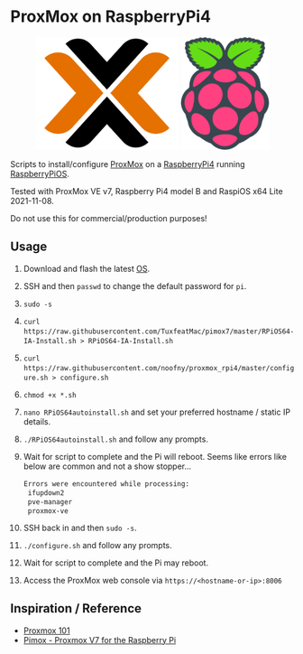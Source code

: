 # ProxMox on RaspberryPi4

<p align="center">
    <img height="200" alt="ProxMox Logo" src="img/logo_proxmox.png">
    <img height="200" alt="RaspberryPi Logo" src="img/logo_rpi.png">
</p>

Scripts to install/configure [ProxMox](https://www.proxmox.com/en/) on a [RaspberryPi4](https://www.raspberrypi.com/products/raspberry-pi-4-model-b/) running [RaspberryPiOS](https://www.raspberrypi.com/software/).

Tested with ProxMox VE v7, Raspberry Pi4 model B and RaspiOS x64 Lite 2021-11-08.

Do not use this for commercial/production purposes!

## Usage

1. Download and flash the latest [OS](https://downloads.raspberrypi.org/raspios_lite_arm64/images/raspios_lite_arm64-2021-11-08/).
1. SSH and then `passwd` to change the default password for `pi`.
1. `sudo -s`
1. `curl https://raw.githubusercontent.com/TuxfeatMac/pimox7/master/RPiOS64-IA-Install.sh > RPiOS64-IA-Install.sh`
1. `curl https://raw.githubusercontent.com/noofny/proxmox_rpi4/master/configure.sh > configure.sh`
1. `chmod +x *.sh`
1. `nano RPiOS64autoinstall.sh` and set your preferred hostname / static IP details.
1. `./RPiOS64autoinstall.sh` and follow any prompts.
1. Wait for script to complete and the Pi will reboot. Seems like errors like below are common and not a show stopper...

    ```text
    Errors were encountered while processing:
     ifupdown2
     pve-manager
     proxmox-ve
    ```

1. SSH back in and then `sudo -s`.
1. `./configure.sh` and follow any prompts.
1. Wait for script to complete and the Pi may reboot.
1. Access the ProxMox web console via `https://<hostname-or-ip>:8006`

## Inspiration / Reference

- [Proxmox 101](https://medium.com/devops-dudes/proxmox-101-8204eb154cd5)
- [Pimox - Proxmox V7 for the Raspberry Pi](https://github.com/pimox/pimox7)

